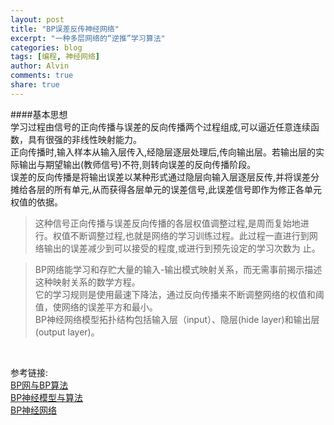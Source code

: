 ```yaml
---
layout: post
title: "BP误差反传神经网络"
excerpt: "一种多层网络的“逆推”学习算法"
categories: blog
tags: [编程, 神经网络]
author: Alvin
comments: true
share: true
---
```


####基本思想  
学习过程由信号的正向传播与误差的反向传播两个过程组成,可以逼近任意连续函数，具有很强的非线性映射能力。  
正向传播时,输入样本从输入层传入,经隐层逐层处理后,传向输出层。若输出层的实际输出与期望输出(教师信号)不符,则转向误差的反向传播阶段。   
误差的反向传播是将输出误差以某种形式通过隐层向输入层逐层反传,并将误差分摊给各层的所有单元,从而获得各层单元的误差信号,此误差信号即作为修正各单元权值的依据。  

>这种信号正向传播与误差反向传播的各层权值调整过程,是周而复始地进行。权值不断调整过程,也就是网络的学习训练过程。此过程一直进行到网络输出的误差减少到可以接受的程度,或进行到预先设定的学习次数为 止。

>BP网络能学习和存贮大量的输入-输出模式映射关系，而无需事前揭示描述这种映射关系的数学方程。  
它的学习规则是使用最速下降法，通过反向传播来不断调整网络的权值和阈值，使网络的误差平方和最小。  
BP神经网络模型拓扑结构包括输入层（input）、隐层(hide layer)和输出层(output layer)。






&nbsp;   


参考链接:  
<a href="http://automation.seu.edu.cn/SS001/upload/2010_4_17_%E7%AC%AC3%E7%AB%A0%20%E5%A4%9A%E5%B1%82%E6%84%9F%E7%9F%A5%E5%99%A8%EF%BC%88%E4%B8%8B%EF%BC%9ABP%E7%AE%97%E6%B3%95%EF%BC%89.pdf" target="_blank">BP网与BP算法</a>   
<a href="http://www.cnblogs.com/wentingtu/archive/2012/06/05/2536425.html" target="_blank">BP神经模型与算法</a>  
<a href="http://hahack.com/reading/ann2/#" target="_blank">BP神经网络</a>   




&nbsp;   

<!-- 多说评论框 start -->
<div class="ds-thread" data-thread-key="BP" data-title="BP" ></div>
<!-- 多说评论框 end -->
<!-- 多说公共JS代码 start (一个网页只需插入一次) -->
<script type="text/javascript">
var duoshuoQuery = {short_name:"goaheadalvin"};
(function() {
var ds = document.createElement('script');
ds.type = 'text/javascript';ds.async = true;
ds.src = (document.location.protocol == 'https:' ? 'https:' : 'http:') + '//static.duoshuo.com/embed.js';
ds.charset = 'UTF-8';
(document.getElementsByTagName('head')[0] 
|| document.getElementsByTagName('body')[0]).appendChild(ds);
})();
</script>
<!-- 多说公共JS代码 end -->